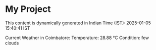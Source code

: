 # My Project

This content is dynamically generated in Indian Time (IST): 2025-01-05 15:40:41 IST


Current Weather in Coimbatore:
Temperature: 28.88 °C
Condition: few clouds
